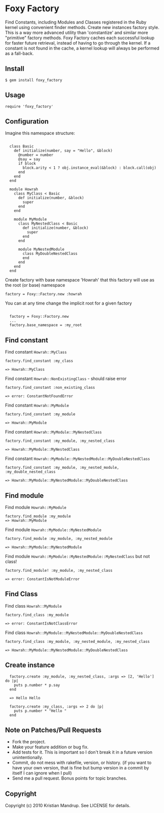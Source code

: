 # Foxy Factory #

Find Constants, including Modules and Classes registered in the Ruby kernel using convenient finder methods. 
Create new instances factory style. This is a way more advanced utility than 'constantize' and similar more "primitive" factory methods.
Foxy Factory caches each successful lookup for faster future retrieval, instead of having to go through the kernel.
If a constant is not found in the cache, a kernel lookup will always be performed as a fall-back.

## Install ##

<code>$ gem install foxy_factory</code> 

## Usage ##

<code>require 'foxy_factory'</code> 

## Configuration ##

Imagine this namespace structure:

<pre><code>    
  class Basic
    def initialize(number, say = "Hello", &block)
      @number = number
      @say = say
      if block
        block.arity < 1 ? obj.instance_eval(&block) : block.call(obj)
      end        
    end
  end

  module Howrah  
    class MyClass < Basic
      def initialize(number, &block)
        super
      end
    end

    module MyModule
      class MyNestedClass < Basic
        def initialize(number, &block)
          super
        end
      end

      module MyNestedModule
        class MyDoubleNestedClass
        end
      end
    end
  end  
</code></pre>

Create factory with base namespace 'Howrah' that this factory will use as the root (or base) namespace

<code>factory = Foxy::Factory.new :howrah</code>

You can at any time change the implicit root for a given factory
<pre><code>
  factory = Foxy::Factory.new
  ...
  factory.base_namespace = :my_root
</code></pre>

## Find constant ##

Find constant `Howrah::MyClass`
<pre><code>factory.find_constant :my_class

=> Howrah::MyClass
</code></pre>

Find constant `Howrah::NonExistingClass` - should raise error
<pre><code>factory.find_constant :non_existing_class

=> error: ConstantNotFoundError
</code></pre>

Find constant `Howrah::MyModule`
<pre><code>factory.find_constant :my_module
  
=> Howrah::MyModule
</code></pre>

Find constant `Howrah::MyModule::MyNestedClass`

<pre><code>factory.find_constant :my_module, :my_nested_class
  
=> Howrah::MyModule::MyNestedClass
</code></pre>

Find constant `Howrah::MyModule::MyNestedModule::MyDoubleNestedClass`
<pre><code>factory.find_constant :my_module, :my_nested_module, :my_double_nested_class
  
=> Howrah::MyModule::MyNestedModule::MyDoubleNestedClass
</code></pre>

## Find module ##

Find module `Howrah::MyModule`
<pre><code>factory.find_module :my_module
=> Howrah::MyModule  
</code></pre>

Find module `Howrah::MyModule::MyNestedModule`
<pre><code>factory.find_module :my_module, :my_nested_module

=> Howrah::MyModule::MyNestedModule
</code></pre>

Find module `Howrah::MyModule::MyNestedModule::MyNestedClass` but not class!
<pre><code>factory.find_module! :my_module, :my_nested_class
  
=> error: ConstantIsNotModuleError
</code></pre>

## Find Class ##

Find class `Howrah::MyModule`
<pre><code>factory.find_class :my_module

=> error: ConstantIsNotClassError
</code></pre>

Find class `Howrah::MyModule::MyNestedModule::MyDoubleNestedClass`
<pre><code>factory.find_class :my_module, :my_nested_module, :my_nested_class
  
=> Howrah::MyModule::MyNestedModule::MyDoubleNestedClass
</code></pre>

## Create instance ##

<pre><code>  factory.create :my_module, :my_nested_class, :args => [2, 'Hello'] do |p|
    puts p.number * p.say
  end 
  
  => Hello Hello

  factory.create :my_class, :args => 2 do |p|
    puts p.number * "Hello "
  end 
</code></pre>

## Note on Patches/Pull Requests ##
 
* Fork the project.
* Make your feature addition or bug fix.
* Add tests for it. This is important so I don't break it in a
  future version unintentionally.
* Commit, do not mess with rakefile, version, or history.
  (if you want to have your own version, that is fine but bump version in a commit by itself I can ignore when I pull)
* Send me a pull request. Bonus points for topic branches.

## Copyright ##

Copyright (c) 2010 Kristian Mandrup. See LICENSE for details.
